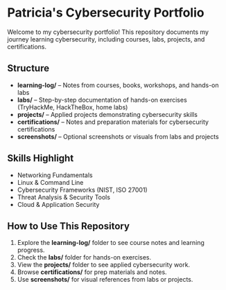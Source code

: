 # Patricia's Cybersecurity Portfolio

Welcome to my cybersecurity portfolio! This repository documents my journey learning cybersecurity, including courses, labs, projects, and certifications.

## Structure
- **learning-log/** – Notes from courses, books, workshops, and hands-on labs
- **labs/** – Step-by-step documentation of hands-on exercises (TryHackMe, HackTheBox, home labs)
- **projects/** – Applied projects demonstrating cybersecurity skills
- **certifications/** – Notes and preparation materials for cybersecurity certifications
- **screenshots/** – Optional screenshots or visuals from labs and projects

## Skills Highlight
- Networking Fundamentals
- Linux & Command Line
- Cybersecurity Frameworks (NIST, ISO 27001)
- Threat Analysis & Security Tools
- Cloud & Application Security

## How to Use This Repository
1. Explore the **learning-log/** folder to see course notes and learning progress.
2. Check the **labs/** folder for hands-on exercises.
3. View the **projects/** folder to see applied cybersecurity work.
4. Browse **certifications/** for prep materials and notes.
5. Use **screenshots/** for visual references from labs or projects.
